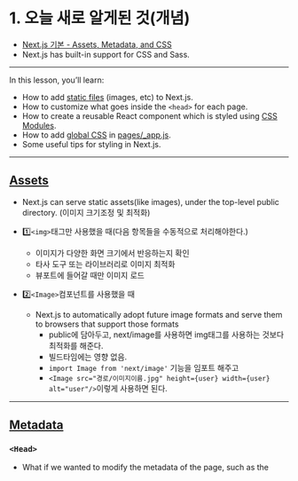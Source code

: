 # 1. 오늘 새로 알게된 것(개념) <br />

- [Next.js 기본 - Assets, Metadata, and CSS ](https://nextjs.org/learn/basics/assets-metadata-css) <br />
- Next.js has built-in support for CSS and Sass.<br />

<hr />

In this lesson, you’ll learn:<br />

- How to add [static files](https://nextjs.org/docs/basic-features/static-file-serving) (images, etc) to Next.js.<br />
- How to customize what goes inside the `<head>` for each page.<br />
- How to create a reusable React component which is styled using [CSS Modules](https://nextjs.org/docs/basic-features/built-in-css-support#adding-component-level-css).<br />
- How to add [global CSS](https://nextjs.org/docs/basic-features/built-in-css-support#adding-a-global-stylesheet) in [pages/\_app.js](https://nextjs.org/docs/advanced-features/custom-app).<br />
- Some useful tips for styling in Next.js.<br />

<hr />

## [Assets](https://nextjs.org/learn/basics/assets-metadata-css/assets)

- Next.js can serve static assets(like images), under the top-level public directory. (이미지 크기조정 및 최적화)

- 1️⃣`<img>`태그만 사용했을 때(다음 항목들을 수동적으로 처리해야한다.)

  - 이미지가 다양한 화면 크기에서 반응하는지 확인
  - 타사 도구 또는 라이브러리로 이미지 최적화
  - 뷰포트에 들어갈 때만 이미지 로드

- 2️⃣`<Image>`컴포넌트를 사용했을 때
  - Next.js to automatically adopt future image formats and serve them to browsers that support those formats
    - public에 담아두고, next/image를 사용하면 img태그를 사용하는 것보다 최적화를 해준다.
    - 빌드타임에는 영향 없음.
    - `import Image from 'next/image'` 기능을 임포트 해주고
    - `<Image src="경로/이미지이름.jpg" height={user} width={user} alt="user"/>`이렇게 사용하면 된다.

<hr />

## [Metadata](https://nextjs.org/learn/basics/assets-metadata-css/metadata)

### `<Head>`

- What if we wanted to modify the metadata of the page, such as the <title> HTML tag?
- Next.js는 `<Head>`컴포넌트를 제공하여 이 컴포넌트 안에서 메타태그들을 수정하거나 추가할 수 있다. (Next.js에 내장된 React 컴포넌트)

  - `import Head from 'next/head'` 기능을 상단에 임포트해주고
  - `<Head>`
    `<title>First Post</title>`
    `</Head>` 이런식으로 작성해주면 된다.

- 만약, `<html>` 태그를 커스터마이징하고싶으면
  - `lang` 속성(attribute)을 추가하면된다
  - 또, `pages/\_document.js`파일을 만들어서 할수도 있다.
  - Learn more in the custom Document documentation.

### `<Script>`

- HTML `<script>`태그의 확장이며 추가 스크립트를 가져와 실행할 때 최적화
- `import Script from 'next/script'`임포트 해주고
- 아래와 같이 쓴다.

```
<Head>
  <title>First Post</title>
</Head>
<Script
  src="https://connect.facebook.net/en_US/sdk.js"
  strategy="lazyOnload"
  onLoad={() => console.log(`script loaded correctly, window.FB has been populated`)}
/>
```

- 스크립트 구성 요소에 몇 가지 추가 속성이 정의되어 있습니다.

  - `strategy` = 타사 스크립트를 로드해야 하는 시기를 제어합니다. 값은 lazyOnload브라우저 유휴 시간 동안 이 특정 스크립트를 느리게 로드하도록 Next.js에 지시합니다.
  - `onLoad` = 스크립트 로드가 완료된 직후 JavaScript 코드를 실행하는 데 사용됩니다. 이 예에서는 스크립트가 올바르게 로드되었다는 메시지를 콘솔에 기록하는데 사용

  <hr />

## [CSS](https://nextjs.org/learn/basics/assets-metadata-css/css-styling)

- 사용가능한 css들

  - `styled-jsx` 라이브러리(="CSS-in-JS" 라이브러리)
    - 이 라이브러리를 사용하면 React 내에서 CSS를 작성할 수 있으며 CSS 스타일의 범위를 지정할 수 있다.

  ```
  <style jsx>{`
    …
  `}</style>
  ```

  - styled-components
  - Emotion
  - CSS 및 Sass
    - ⭐️중요: CSS모듈을 사용하려면 CSS 파일이름이`.module.css`로 끝나야한다
    - className의 유일성을 확보해줌
    - [Global Styles](https://nextjs.org/learn/basics/assets-metadata-css/global-styles) =>`pages/_app.js`에만 `global CSS`파일을 임포트해야한다.
    - Q. `_app.js`는 무슨역할을하지?
    - A. pages폴더에 js파일들이 모두 라우팅이 되는데, `_app.js`는 라우팅이 되지않고 모든 컴포넌트들이 앱으로 감싸진다. 모든 페이지에 공통적인 동작, 설정 등 을 세팅하기 좋음
  - Tailwind CSS

  <hr />

